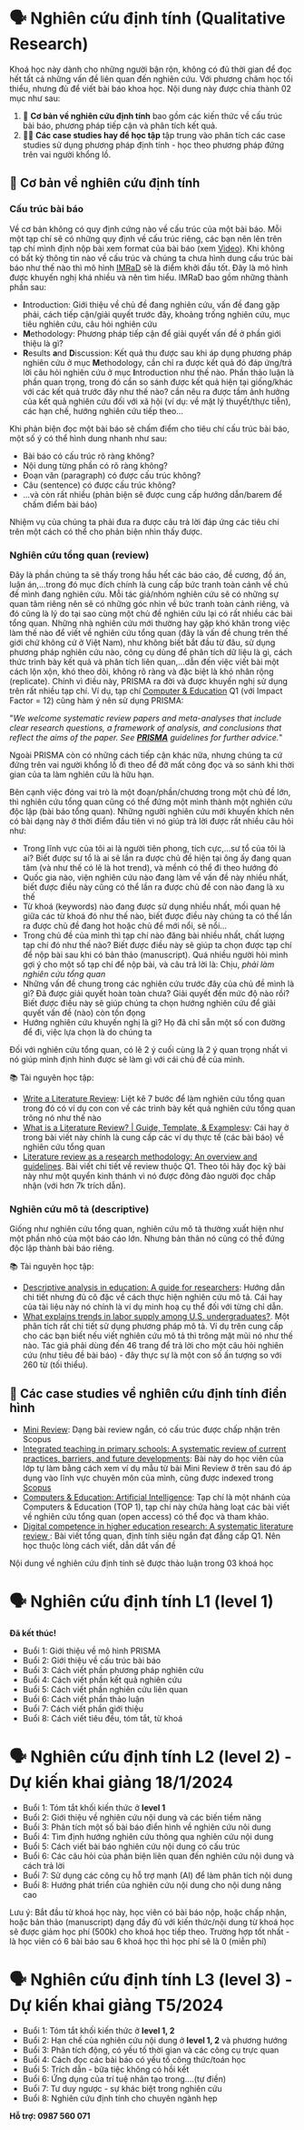 # 🗣️ Nghiên cứu định tính (Qualitative Research)

Khoá học này dành cho những người bận rộn, không có đủ thời gian để đọc hết tất cả những vấn đề liên quan đến nghiên cứu. Với phương châm học tối thiểu, nhưng đủ để viết bài báo khoa học. Nội dung này được chia thành 02 mục như sau:

1. 🧩 **Cơ bản về nghiên cứu định tính** bao gồm các kiến thức về cấu trúc bài báo, phương pháp tiếp cận và phân tích kết quả.
2. 🧑‍🔬 **Các case studies hay để học tập** tập trung vào phân tích các case studies sử dụng phương pháp định tính - học theo phương pháp đứng trên vai người khổng lồ. 

## 📝 Cơ bản về nghiên cứu định tính

### Cấu trúc bài báo
Về cơ bản không có quy định cứng nào về cấu trúc của một bài báo. Mỗi một tạp chí sẽ có những quy định về cấu trúc riêng, các bạn nên lên trên tạp chí mình định nộp bài xem format của bài báo (xem [Video](https://youtu.be/OVJ2P_el6us)). Khi không có bất kỳ thông tin nào về cấu trúc và chúng ta chưa hình dung cấu trúc bài báo như thế nào thì mô hình [IMRaD](https://en.wikipedia.org/wiki/IMRAD) sẽ là điểm khởi đầu tốt. Đây là mô hình được khuyến nghị khá nhiều và nên tìm hiểu. IMRaD bao gồm những thành phần sau:

- **I**ntroduction: Giới thiệu về chủ đề đang nghiên cứu, vấn đề đang gặp phải, cách tiếp cận/giải quyết trước đây, khoảng trống nghiên cứu, mục tiêu nghiên cứu, câu hỏi nghiên cứu
- **M**ethodology: Phương pháp tiếp cận để giải quyết vấn đề ở phần giới thiệu là gì?
- **R**esults **a**nd **D**iscussion: Kết quả thu được sau khi áp dụng phương pháp nghiên cứu ở mục **M**ethodology, cần chỉ ra được kết quả đó đáp ứng/trả lời câu hỏi nghiên cứu ở mục **I**ntroduction như thế nào. Phần thảo luận là phần quan trọng, trong đó cần so sánh được kết quả hiện tại giống/khác với các kết quả trước đây như thế nào? cần nêu ra được tầm ảnh hưởng của kết quả nghiên cứu đối với xã hội (ví dụ: về mặt lý thuyết/thực tiễn), các hạn chế, hướng nghiên cứu tiếp theo...

Khi phản biện đọc một bài báo sẽ chấm điểm cho tiêu chí cấu trúc bài báo, một số ý có thể hình dung nhanh như sau:

- Bài báo có cấu trúc rõ ràng không? 
- Nội dung từng phần có rõ ràng không?
- Đoạn văn (paragraph) có được cấu trúc không?
- Câu (sentence) có được cấu trúc không?
- ...và còn rất nhiều (phản biện sẽ được cung cấp hướng dẫn/barem để chấm điểm bài báo)

Nhiệm vụ của chúng ta phải đưa ra được câu trả lời đáp ứng các tiêu chí trên một cách có thể cho phản biện nhìn thấy được.


### Nghiên cứu tổng quan (review)
Đây là phần chúng ta sẽ thấy trong hầu hết các báo cáo, đề cương, đồ án, luận án,...trong đó mục đích chính là cung cấp bức tranh toàn cảnh về chủ đề mình đang nghiên cứu. Mỗi tác giả/nhóm nghiên cứu sẽ có những sự quan tâm riêng nên sẽ có những góc nhìn về bức tranh toàn cảnh riêng, và đó cũng là lý do tại sao cùng một chủ đề nghiên cứu lại có rất nhiều các bài tổng quan. Những nhà nghiên cứu mới thường hay gặp khó khăn trong việc làm thế nào để viết về nghiên cứu tổng quan (đây là vấn đề chung trên thế giới chứ không cứ ở Việt Nam), như không biết bắt đầu từ đâu, sử dụng phương pháp nghiên cứu nào, công cụ dùng để phân tích dữ liệu là gì, cách thức trình bày kết quả và phân tích liên quan,...dẫn đến việc viết bài một cách lộn xộn, khó theo dõi, không rõ ràng và đặc biệt là khó nhân rộng (replicate). Chính vì điều này, PRISMA ra đời và được khuyến nghị sử dụng trên rất nhiều tạp chí. Ví dụ, tạp chí [Computer & Education](https://www.sciencedirect.com/journal/computers-and-education) Q1 (với Impact Factor =  12)  cũng hàm ý nên sử dụng PRISMA:

"_We welcome systematic review papers and meta-analyses that include clear research questions, a framework of analysis, and conclusions that reflect the aims of the paper. See [**PRISMA**](http://www.prisma-statement.org/?AspxAutoDetectCookieSupport=1) guidelines for further advice._"

Ngoài PRISMA còn có những cách tiếp cận khác nữa, nhưng chúng ta cứ đứng trên vai người khổng lồ đi theo để đỡ mất công đọc và so sánh khi thời gian của ta làm nghiên cứu là hữu hạn.

Bên cạnh việc đóng vai trò là một đoạn/phần/chương trong một chủ đề lớn, thì nghiên cứu tổng quan cũng có thể đứng một mình thành một nghiên cứu độc lập (bài báo tổng quan). Những người nghiên cứu mới khuyến khích nên có bài dạng này ở thời điểm đầu tiên vì nó giúp trả lời được rất nhiều câu hỏi như:

- Trong lĩnh vực của tôi ai là người tiên phong, tích cực,...sư tổ của tôi là ai? Biết được sư tổ là ai sẽ lần ra được chủ đề hiện tại ông ấy đang quan tâm (và như thế có lẽ là hot trend), và mềnh có thể đi theo hướng đó
- Quốc gia nào, viện nghiên cứu nào đang làm về vấn đề này nhiều nhất, biết được điều này cũng có thể lần ra được chủ đề con nào đang là xu thế
- Từ khoá (keywords) nào đang được sử dụng nhiều nhất, mối quan hệ giữa các từ khoá đó như thế nào, biết được điều này chúng ta có thể lần ra được chủ đề đang hot hoặc chủ đề mới nổi, sẽ nổi...
- Trong chủ đề của mình thì tạp chí nào đăng bài nhiều nhất, chất lượng tạp chí đó như thế nào? Biết được điều này sẽ giúp ta chọn được tạp chí để nộp bài sau khi có bản thảo (manuscript). Quá nhiều người hỏi mình gợi ý cho một số tạp chí để nộp bài, và câu trả lời là: Chịu, _phải làm nghiên cứu tổng quan_
- Những vấn đề chung trong các nghiên cứu trước đây của chủ đề mình là gì? Đã được giải quyết hoàn toàn chưa? Giải quyết đến mức độ nào rồi? Biết được điều này sẽ giúp chúng ta chọn hướng nghiên cứu để giải quyết vấn đề (nào) còn tồn đọng
- Hướng nghiên cứu khuyến nghị là gì? Họ đã chỉ sẵn một số con đường để đi, việc lựa chọn là do chúng ta

Đối với nghiên cứu tổng quan, có lẽ 2 ý cuối cùng là 2 ý quan trọng nhất vì nó giúp mình định hình được sẽ làm gì với cái chủ đề của mình.

📚 Tài nguyên học tập:

- [Write a Literature Review](https://guides.lib.uoguelph.ca/c.php?g=130964&p=5000948): Liệt kê 7 bước để làm nghiên cứu tổng quan trong đó có ví dụ con con về các trình bày kết quả nghiên cứu tổng quan trông nó như thế nào
- [What is a Literature Review? | Guide, Template, & Examplesv](https://www.scribbr.co.uk/thesis-dissertation/literature-review/): Cái hay ở trong bài viết này chính là cung cấp các ví dụ thực tế (các bài báo) về nghiên cứu tổng quan
- [Literature review as a research methodology: An overview and guidelines](https://www.sciencedirect.com/science/article/pii/S0148296319304564). Bài viết chi tiết về review thuộc Q1. Theo tôi hãy đọc kỹ bài này như một quyển kinh thánh vì nó được đông đảo người đọc chấp nhận (với hơn 7k trích dẫn).
  
### Nghiên cứu mô tả (descriptive)
Giống như nghiên cứu tổng quan, nghiên cứu mô tả thường xuất hiện như một phần nhỏ của một báo cáo lớn. Nhưng bản thân nó cũng có thể đứng độc lập thành bài báo riêng.

📚 Tài nguyên học tập:
- [Descriptive analysis in education: A guide for researchers](https://files.eric.ed.gov/fulltext/ED573325.pdf): Hướng dẫn chi tiết nhưng đủ cô đặc về cách thực hiện nghiên cứu mô tả. Cái hay của tài liệu này nó chính là ví dụ minh hoạ cụ thể đối với từng chỉ dẫn.
- [What explains trends in labor supply among U.S. undergraduates?](https://www.nber.org/system/files/working_papers/w17744/w17744.pdf). Một phân tích rất chi tiết sử dụng phương pháp mô tả. Ví dụ trên cung cấp cho các bạn biết nếu viết nghiên cứu mô tả thì trông mặt mũi nó như thế nào. Tác giả phải dùng đến 46 trang để trả lời cho một câu hỏi nghiên cứu (như tiêu đề bài báo) - đây thực sự là một con số ấn tượng so với 260 từ (tối thiểu).
## 🧩 Các case studies về nghiên cứu định tính điển hình

- [Mini Review](https://ijeecs.iaescore.com/index.php/IJEECS/article/view/28127): Dạng bài review ngắn, có cấu trúc được chấp nhận trên Scopus
- [Integrated teaching in primary schools: A systematic review of current practices, barriers, and future developments](https://ijere.iaescore.com/index.php/IJERE/article/view/26087): Bài này do học viên của lớp tự làm bằng cách xem ví dụ mẫu từ bài Mini Review ở trên sau đó áp dụng vào lĩnh vực chuyên môn của mình, cũng được indexed trong [Scopus](https://www.scopus.com/record/display.uri?eid=2-s2.0-85175046142&origin=resultslist&sort=plf-f&cite=2-s2.0-85137644275&src=s&imp=t&sid=9889c5c1207de82605cd6b2e63ab819b&sot=cite&sdt=a&sl=0&relpos=0&citeCnt=0&searchTerm=)
- [Computers & Education: Artificial Intelligence](https://www.sciencedirect.com/journal/computers-and-education-artificial-intelligence): Tạp chí là một nhánh của Computers & Education (TOP 1), tạp chí này chứa hàng loạt các bài viết về nghiên cứu tổng quan (open access) có thể đọc và tham khảo.
- [Digital competence in higher education research: A systematic literature review
](https://www.sciencedirect.com/science/article/pii/S0360131521000890): Bài viết tổng quan, định tính siêu ngắn đạt đẳng cấp Q1. Nên học thuộc lòng cách viết, dẫn dắt vấn đề

Nội dung về nghiên cứu định tính sẽ được thảo luận trong 03 khoá học
# 🗣️ Nghiên cứu định tính L1 (level 1)
**Đã kết thúc!**

- Buổi 1: Giới thiệu về mô hình PRISMA
- Buổi 2: Giới thiệu về cấu trúc bài báo
- Buổi 3: Cách viết phần phương pháp nghiên cứu
- Buổi 4: Cách viết phần kết quả nghiên cứu
- Buổi 5: Cách viết phần nghiên cứu liên quan
- Buổi 6: Cách viết phần thảo luận
- Buổi 7: Cách viết phần giới thiệu
- Buổi 8: Cách viết tiêu đều, tóm tắt, từ khoá


# 🗣️ Nghiên cứu định tính L2 (level 2) - Dự kiến khai giảng 18/1/2024

- Buổi 1: Tóm tắt khối kiến thức ở **level 1**
- Buổi 2: Giới thiệu về nghiên cứu nội dung và các biến tiềm năng
- Buổi 3: Phân tích một số bài báo điển hình về nghiên cứu nôi dung
- Buổi 4: Tìm định hướng nghiên cứu thông qua nghiên cứu nội dung
- Buổi 5: Cách viết bài báo nghiên cứu nội dung có cấu trúc
- Buổi 6: Các câu hỏi của phản biện liên quan đến nghiên cứu nội dung và cách trả lời
- Buổi 7: Sử dụng các công cụ hỗ trợ mạnh (AI) để làm phân tích nội dung
- Buổi 8: Hướng phát triển của nghiên cứu nội dung cho nội dung nâng cao

Lưu ý: Bắt đầu từ khoá học này, học viên có bài báo nộp, hoặc chấp nhận, hoặc bản thảo (manuscript) dạng đầy đủ với kiến thức/nội dung từ khoá học sẽ được giảm học phí (500k) cho khoá học tiếp theo. Trường hợp tốt nhất - là học viên có 6 bài báo sau 6 khoá học thì học phí sẽ là 0 (miễn phí)

# 🗣️ Nghiên cứu định tính L3 (level 3) - Dự kiến khai giảng T5/2024

- Buổi 1: Tóm tắt khối kiến thức ở **level 1, 2**
- Buổi 2: Hạn chế của nghiên cứu nội dung ở **level 1, 2** và phương hướng
- Buổi 3: Phân tích động, có yếu tố thời gian và các công cụ trực quan
- Buổi 4: Cách đọc các bài báo có yếu tố công thức/toán học
- Buổi 5: Trích dẫn - bữa tiệc không có hồi kết
- Buổi 6: Ứng dụng của trí tuệ nhân tạo trong....(tự điền)
- Buổi 7: Tư duy ngược - sự khác biệt trong nghiên cứu
- Buổi 8: Nghiên cứu định tính cho chuyên ngành hẹp

**Hỗ trợ: 0987 560 071**
